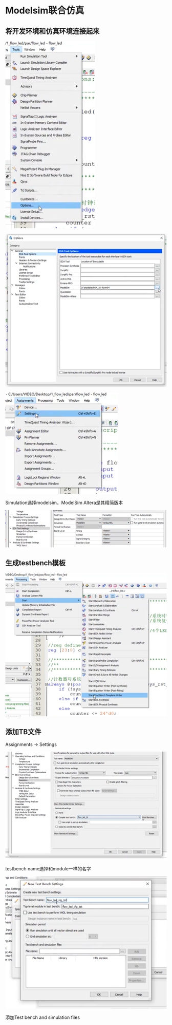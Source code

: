 # Modelsim联合仿真

## 将开发环境和仿真环境连接起来

![159](../img/159.png)

![160](../img/160.png)

![161](../img/161.png)

Simulation选择modelsim，ModelSim Altera是其精简版本 

![162](../img/162.png)

## 生成testbench模板

![164](../img/164.png)

## 添加TB文件

Assignments -> Settings

![165](../img/165.png)

testbench name选择和module一样的名字

![166](../img/166.png)

添加Test bench and simulation files
